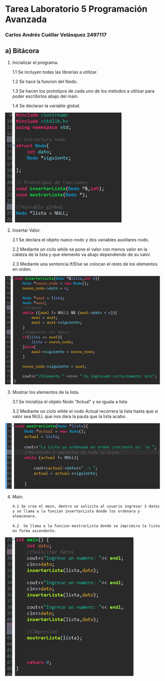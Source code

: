 # Tarea Laboratorio 5 Programación Avanzada

### Carlos Andrés Cuéllar Velásquez 2497117
       
## a) Bitácora


1. Inicializar el programa.

   1.1 Se incluyen todas las librerias a utilizar. 
   
   1.2 Se hace la funcion del Nodo.
   
   1.3 Se hacen los prototipos de cada uno de los metodos a utilizar para poder escribirlos abajo del main.
   
   1.4 Se declaran la variable global. 

 ![](Tarea5-Lab5Fotos/prototipos.png)

 
2. Insertar Valor.

   2.1 Se declara el objeto nuevo nodo y dos variables auxiliares nodo. 
   
   2.2 Mediante un ciclo while se pone el valor con menos valor en la cabeza de la lista y que elemento va abajo dependiendo de su valor.
   
   2.3 Mediante una sentencia If/Else se colocan el resto de los elementos en orden. 
   
![](Tarea5-Lab5Fotos/put.png)

3. Mostrar los elementos de la lista.

   3.1 Se inicializa el objeto Nodo "Actual" y se iguala a lista
   
   3.2 Mediante un ciclo while el nodo Actual recorrera la lista hasta que si valor sea NULL que nos dara la pauta que la lista acabo.

![](Tarea5-Lab5Fotos/show.png)

4. Main.

       4.1 Se crea el main, dentro se solicita al usuario ingresar 3 datos y se llama a la funcion insertarLista donde los ordenara y          almacenara. 
   
       4.2  Se llama a la funcion mostrarLista donde se imprimira la lista en forma ascendente.
   
![](Tarea5-Lab5Fotos/main.png)
